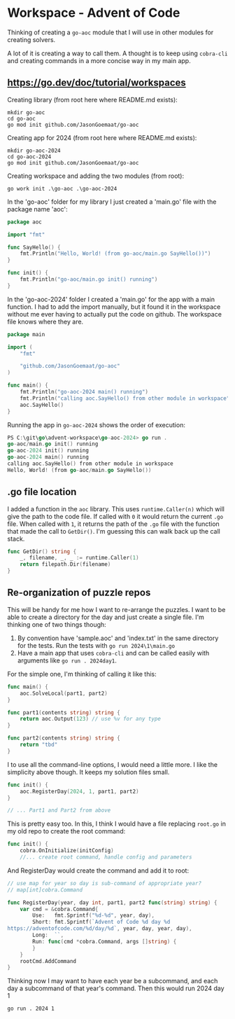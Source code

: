 # Workspace - Advent of Code

Thinking of creating a `go-aoc` module that I will use in other modules for
creating solvers.

A lot of it is creating a way to call them.  A thought is to keep using
`cobra-cli` and creating commands in a more concise way in my main app.

## https://go.dev/doc/tutorial/workspaces

Creating library (from root here where README.md exists):

    mkdir go-aoc
    cd go-aoc
    go mod init github.com/JasonGoemaat/go-aoc

Creating app for 2024 (from root here where README.md exists):

    mkdir go-aoc-2024
    cd go-aoc-2024
    go mod init github.com/JasonGoemaat/go-aoc

Creating workspace and adding the two modules (from root):

    go work init .\go-aoc .\go-aoc-2024

In the 'go-aoc' folder for my library I just created a 'main.go'
file with the package name 'aoc':

```go
package aoc

import "fmt"

func SayHello() {
	fmt.Println("Hello, World! (from go-aoc/main.go SayHello())")
}

func init() {
	fmt.Println("go-aoc/main.go init() running")
}
```

In the 'go-aoc-2024' folder I created a 'main.go' for the app
with a main function.   I had to add the import manually, but it
found it in the workspace without me ever having to actually
put the code on github.   The workspace file knows where they
are.

```go
package main

import (
	"fmt"

	"github.com/JasonGoemaat/go-aoc"
)

func main() {
	fmt.Println("go-aoc-2024 main() running")
	fmt.Println("calling aoc.SayHello() from other module in workspace")
	aoc.SayHello()
}
```

Running the app in `go-aoc-2024` shows the order of execution:

```go
PS C:\git\go\advent-workspace\go-aoc-2024> go run .
go-aoc/main.go init() running
go-aoc-2024 init() running
go-aoc-2024 main() running
calling aoc.SayHello() from other module in workspace
Hello, World! (from go-aoc/main.go SayHello())
```

## .go file location

I added a function in the `aoc` library.   This uses `runtime.Caller(n)` which
will give the path to the code file.  If called with `0` it would return
the current `.go` file.   When called with `1`, it returns the path of the
`.go` file with the function that made the call to `GetDir()`.   I'm guessing
this can walk back up the call stack.

```go
func GetDir() string {
	_, filename, _, _ := runtime.Caller(1)
	return filepath.Dir(filename)
}
```

## Re-organization of puzzle repos

This will be handy for me how I want to re-arrange the puzzles.  I want to
be able to create a directory for the day and just create a single file.
I'm thinking one of two things though:

1. By convention have 'sample.aoc' and 'index.txt' in the same directory for
the tests.  Run the tests with `go run 2024\1\main.go`
2. Have a main app that uses `cobra-cli` and can be called easily with arguments
like `go run . 2024day1`.

For the simple one, I'm thinking of calling it like this:

```go
func main() {
    aoc.SolveLocal(part1, part2)
}

func part1(contents string) string {
    return aoc.Output(123) // use %v for any type
}

func part2(contents string) string {
    return "tbd"
}
```

I to use all the command-line options, I would need a little more.
I like the simplicity above though.  It keeps my solution files
small.

```go
func init() {
    aoc.RegisterDay(2024, 1, part1, part2)
}

// ... Part1 and Part2 from above
```

This is pretty easy too.   In this, I think I would have a file replacing
`root.go` in my old repo to create the root command:

```go
func init() {
	cobra.OnInitialize(initConfig)
    //... create root command, handle config and parameters
```

And RegisterDay would create the command and add it to root:

```go
// use map for year so day is sub-command of appropriate year?
// map[int]cobra.Command

func RegisterDay(year, day int, part1, part2 func(string) string) {
    var cmd = &cobra.Command{
        Use:   fmt.Sprintf("%d-%d", year, day),
        Short: fmt.Sprintf(`Advent of Code %d day %d
https://adventofcode.com/%d/day/%d`, year, day, year, day),
        Long:  ``,
        Run: func(cmd *cobra.Command, args []string) {
        }
    }
    rootCmd.AddCommand
}
```

Thinking now I may want to have each year be a subcommand, and each day a
subcommand of that year's command.   Then this would run 2024 day 1

    go run . 2024 1

